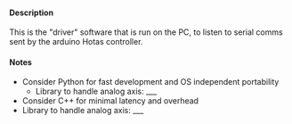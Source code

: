 
#### Description

This is the "driver" software that is run on the PC, to listen to serial comms sent by the arduino Hotas controller.

#### Notes
- Consider Python for fast development and OS independent portability
  - Library to handle analog axis: ___
- Consider C++ for minimal latency and overhead
 - Library to handle analog axis: ___
